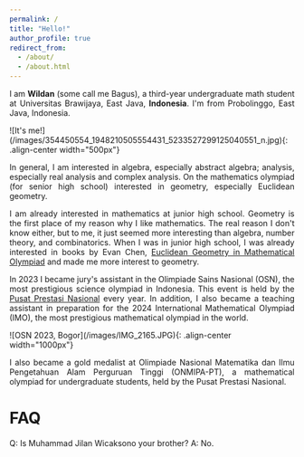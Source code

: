 ```yaml
---
permalink: /
title: "Hello!"
author_profile: true
redirect_from: 
  - /about/
  - /about.html
---
```

<p align="justify"> I am <b>Wildan</b> (some call me Bagus), a third-year undergraduate math student at Universitas Brawijaya, East Java, <b>Indonesia</b>. I'm from Probolinggo, East Java, Indonesia.</p>
![It's me!](/images/354450554_1948210505554431_5233527299125040551_n.jpg){: .align-center width="500px"}
<p align="justify"> In general, I am interested in algebra, especially abstract algebra; analysis, especially real analysis and complex analysis. On the mathematics olympiad (for senior high school) interested in geometry, especially Euclidean geometry. </p>

<p align="justify"> I am already interested in mathematics at junior high school. Geometry is the first place of my reason why I like mathematics. The real reason I don't know either, but to me, it just seemed more interesting than algebra, number theory, and combinatorics. When I was in junior high school, I was already interested in books by Evan Chen,  <a href = "https://www.amazon.com/Euclidean-Geometry-Mathematical-Olympiads-Problem/dp/0883858398">Euclidean Geometry in Mathematical Olympiad</a> and made me more interest to geometry. </p>

<p align="justify"> In 2023 I became jury's assistant in the Olimpiade Sains Nasional (OSN), the most prestigious science olympiad in Indonesia. This event is held by the <a href = "https://www.instagram.com/puspresnas/">Pusat Prestasi Nasional</a> every year. In addition, I also became a teaching assistant in preparation for the 2024 International Mathematical Olympiad (IMO), the most prestigious mathematical olympiad in the world. </p>
![OSN 2023, Bogor](/images/IMG_2165.JPG){: .align-center width="1000px"}

<p align="justify"> I also became a gold medalist at Olimpiade Nasional Matematika dan Ilmu Pengetahuan Alam Perguruan Tinggi (ONMIPA-PT), a mathematical olympiad for undergraduate students, held by the Pusat Prestasi Nasional. </p>

FAQ
=========
Q: Is Muhammad Jilan Wicaksono your brother?
A: No.


